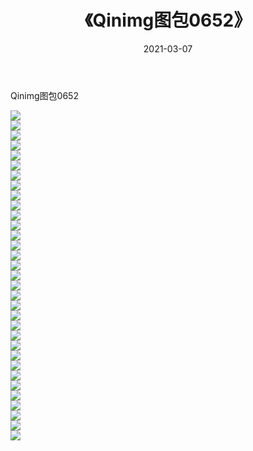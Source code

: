 ﻿---
layout: post
title:  《Qinimg图包0652》
date:   2021-03-07
img: http://imgx.orgx.ga/Qinimg图包/Qinimg图包0652/000.jpg
categories: [美女, 清纯, 唯美]
---

Qinimg图包0652

 ![](http://imgx.orgx.ga/Qinimg图包/Qinimg图包0652/001.jpg) <br>![](http://imgx.orgx.ga/Qinimg图包/Qinimg图包0652/002.jpg) <br>![](http://imgx.orgx.ga/Qinimg图包/Qinimg图包0652/003.jpg) <br>![](http://imgx.orgx.ga/Qinimg图包/Qinimg图包0652/004.jpg) <br>![](http://imgx.orgx.ga/Qinimg图包/Qinimg图包0652/005.jpg) <br>![](http://imgx.orgx.ga/Qinimg图包/Qinimg图包0652/006.jpg) <br>![](http://imgx.orgx.ga/Qinimg图包/Qinimg图包0652/007.jpg) <br>![](http://imgx.orgx.ga/Qinimg图包/Qinimg图包0652/008.jpg) <br>![](http://imgx.orgx.ga/Qinimg图包/Qinimg图包0652/009.jpg) <br>![](http://imgx.orgx.ga/Qinimg图包/Qinimg图包0652/010.jpg) <br>![](http://imgx.orgx.ga/Qinimg图包/Qinimg图包0652/011.jpg) <br>![](http://imgx.orgx.ga/Qinimg图包/Qinimg图包0652/012.jpg) <br>![](http://imgx.orgx.ga/Qinimg图包/Qinimg图包0652/013.jpg) <br>![](http://imgx.orgx.ga/Qinimg图包/Qinimg图包0652/014.jpg) <br>![](http://imgx.orgx.ga/Qinimg图包/Qinimg图包0652/015.jpg) <br>![](http://imgx.orgx.ga/Qinimg图包/Qinimg图包0652/016.jpg) <br>![](http://imgx.orgx.ga/Qinimg图包/Qinimg图包0652/017.jpg) <br>![](http://imgx.orgx.ga/Qinimg图包/Qinimg图包0652/018.jpg) <br>![](http://imgx.orgx.ga/Qinimg图包/Qinimg图包0652/019.jpg) <br>![](http://imgx.orgx.ga/Qinimg图包/Qinimg图包0652/020.jpg) <br>![](http://imgx.orgx.ga/Qinimg图包/Qinimg图包0652/021.jpg) <br>![](http://imgx.orgx.ga/Qinimg图包/Qinimg图包0652/022.jpg) <br>![](http://imgx.orgx.ga/Qinimg图包/Qinimg图包0652/023.jpg) <br>![](http://imgx.orgx.ga/Qinimg图包/Qinimg图包0652/024.jpg) <br>![](http://imgx.orgx.ga/Qinimg图包/Qinimg图包0652/025.jpg) <br>![](http://imgx.orgx.ga/Qinimg图包/Qinimg图包0652/026.jpg) <br>![](http://imgx.orgx.ga/Qinimg图包/Qinimg图包0652/027.jpg) <br>![](http://imgx.orgx.ga/Qinimg图包/Qinimg图包0652/028.jpg) <br>![](http://imgx.orgx.ga/Qinimg图包/Qinimg图包0652/029.jpg) <br>![](http://imgx.orgx.ga/Qinimg图包/Qinimg图包0652/030.jpg) <br>![](http://imgx.orgx.ga/Qinimg图包/Qinimg图包0652/031.jpg) <br>![](http://imgx.orgx.ga/Qinimg图包/Qinimg图包0652/032.jpg) <br>![](http://imgx.orgx.ga/Qinimg图包/Qinimg图包0652/033.jpg) <br>